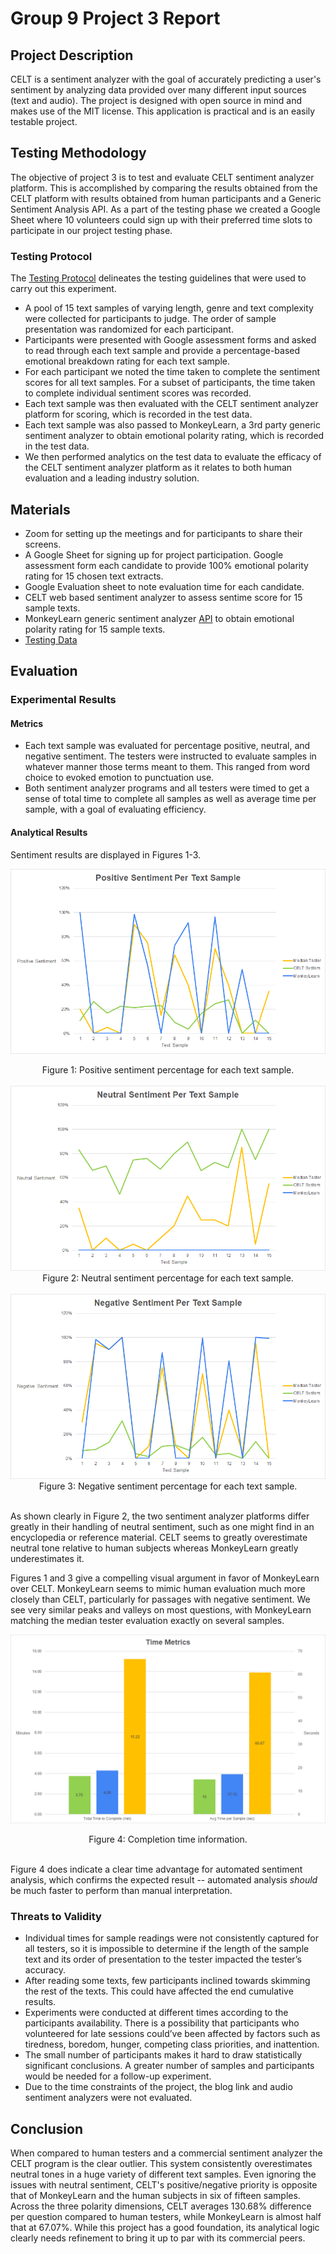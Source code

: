 # Group 9 Project 3 Report

## Project Description
CELT is a sentiment analyzer with the goal of accurately predicting a user's sentiment by analyzing data provided over many different input sources (text and audio). The project is designed with open source in mind and makes use of the MIT license. This application is practical and is an easily testable project.

## Testing Methodology
The objective of project 3 is to test and evaluate CELT sentiment analyzer platform. This is accomplished by comparing the results obtained from the CELT platform with results obtained from human participants and a Generic Sentiment Analysis API. As a part of the testing phase we created a Google Sheet where 10 volunteers could sign up with their preferred time slots to participate in our project testing phase.
### Testing Protocol
The [Testing Protocol](Group%209%20-%20Testing%20Protocol.pdf) delineates the testing guidelines that were used to carry out this experiment.  
- A pool of 15 text samples of varying length, genre and text complexity were collected for participants to judge. The order of sample presentation was randomized for each participant.
- Participants were presented with Google assessment forms and asked to read through each text sample and provide a percentage-based emotional breakdown rating for each text sample.
- For each participant we noted the time taken to complete the sentiment scores for all text samples. For a subset of participants, the time taken to complete individual sentiment scores was recorded. 
- Each text sample was then evaluated with the CELT sentiment analyzer platform for scoring, which is recorded in the test data.
- Each text sample was also passed to MonkeyLearn, a 3rd party generic sentiment analyzer to obtain emotional polarity rating, which is recorded in the test data.
- We then performed analytics on the test data to evaluate the efficacy of the CELT sentiment analyzer platform as it relates to both human evaluation and a leading industry solution. 

## Materials
- Zoom for setting up the meetings and for participants to share their screens.
- A Google Sheet for signing up for project participation.
Google assessment form each candidate to provide 100% emotional polarity rating for 15 chosen text extracts.
- Google Evaluation sheet to note evaluation time for each candidate.
- CELT web based sentiment analyzer to assess sentime score for 15 sample texts.
- MonkeyLearn generic sentiment analyzer [API](https://app.monkeylearn.com/main/classifiers/cl_pi3C7JiL/) to obtain emotional polarity rating for 15 sample texts.
- [Testing Data](p3_data)

## Evaluation
### Experimental Results
#### Metrics
* Each text sample was evaluated for percentage positive, neutral, and negative sentiment. The testers were instructed to evaluate samples in whatever manner those terms meant to them. This ranged from word choice to evoked emotion to punctuation use.
* Both sentiment analyzer programs and all testers were timed to get a sense of total time to complete all samples as well as average time per sample, with a goal of evaluating efficiency.
#### Analytical Results
Sentiment results are displayed in Figures 1-3. <br />

![Positive Sentiment](p3_data/positive.png)<div align="center">Figure 1: Positive sentiment percentage for each text sample.</div>
<br />
![Neutral Sentiment](p3_data/neutral.png)<div align="center">Figure 2: Neutral sentiment percentage for each text sample.</div>
<br />
![Negative Sentiment](p3_data/negative.png)<div align="center">Figure 3: Negative sentiment percentage for each text sample.</div>
<br />

As shown clearly in Figure 2, the two sentiment analyzer platforms differ greatly in their handling of neutral sentiment, such as one might find in an encyclopedia or reference material. CELT seems to greatly overestimate neutral tone relative to human subjects whereas MonkeyLearn greatly underestimates it.   

Figures 1 and 3 give a compelling visual argument in favor of MonkeyLearn over CELT. MonkeyLearn seems to mimic human evaluation much more closely than CELT, particularly for passages with negative sentiment. We see very similar peaks and valleys on most questions, with MonkeyLearn matching the median tester evaluation exactly on several samples.    

![Time Metrics](p3_data/time-metrics.png)<div align="center">Figure 4: Completion time information.</div>
<br />

Figure 4 does indicate a clear time advantage for automated sentiment analysis, which confirms the expected result -- automated analysis _should_ be much faster to perform than manual interpretation.

### Threats to Validity
* Individual times for sample readings were not consistently captured for all testers, so it is impossible to determine if the length of the sample text and its order of presentation to the tester impacted the tester’s accuracy.
* After reading some texts, few participants inclined towards skimming the rest of the texts. This could have affected the end cumulative results.
* Experiments were conducted at different times according to the participants availability. There is a possibility that participants who volunteered for late sessions could’ve been affected by factors such as tiredness, boredom, hunger, competing class priorities, and inattention.
* The small number of participants makes it hard to draw statistically significant conclusions. A greater number of samples and participants would be needed for a follow-up experiment.
* Due to the time constraints of the project, the blog link and audio sentiment analyzers were not evaluated.

## Conclusion
When compared to human testers and a commercial sentiment analyzer the CELT program is the clear outlier. This system consistently overestimates neutral tones in a huge variety of different text samples. Even ignoring the issues with neutral sentiment, CELT's positive/negative priority is opposite that of MonkeyLearn and the human subjects in six of fifteen samples. Across the three polarity dimensions, CELT averages 130.68% difference per question compared to human testers, while MonkeyLearn is almost half that at 67.07%. While this project has a good foundation, its analytical logic clearly needs refinement to bring it up to par with its commercial peers.
